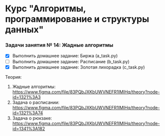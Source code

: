 # Курс "Алгоритмы, программирование и структуры данных"

### Задачи занятия № 14: Жадные алгоритмы

- [x] Выполнить домашнее задание: Биржа (а_task.py)
- [ ] Выполнить домашнее задание: Расписание (b_task.py)
- [x] Выполнить домашнее задание: Золотая лихорадка (c_task.py)

Теория: 
1. Жадные алгоритмы: https://www.figma.com/file/83PQbJXKbUWVNEFR1lMlHq/theory?node-id=1321%3A3
2. Задача о расписании: https://www.figma.com/file/83PQbJXKbUWVNEFR1lMlHq/theory?node-id=1321%3A74
3. Задача о рюкзаке: https://www.figma.com/file/83PQbJXKbUWVNEFR1lMlHq/theory?node-id=1341%3A182